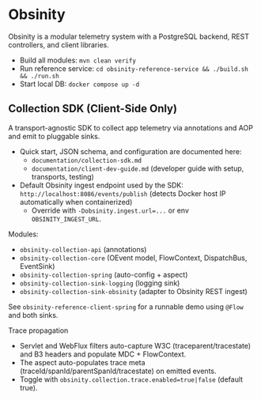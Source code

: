 # Obsinity

Obsinity is a modular telemetry system with a PostgreSQL backend, REST controllers, and client libraries.

- Build all modules: `mvn clean verify`
- Run reference service: `cd obsinity-reference-service && ./build.sh && ./run.sh`
- Start local DB: `docker compose up -d`

## Collection SDK (Client-Side Only)

A transport-agnostic SDK to collect app telemetry via annotations and AOP and emit to pluggable sinks.

- Quick start, JSON schema, and configuration are documented here:
  - `documentation/collection-sdk.md`
  - `documentation/client-dev-guide.md` (developer guide with setup, transports, testing)
- Default Obsinity ingest endpoint used by the SDK: `http://localhost:8086/events/publish` (detects Docker host IP automatically when containerized)
  - Override with `-Dobsinity.ingest.url=...` or env `OBSINITY_INGEST_URL`.

Modules:
- `obsinity-collection-api` (annotations)
- `obsinity-collection-core` (OEvent model, FlowContext, DispatchBus, EventSink)
- `obsinity-collection-spring` (auto-config + aspect)
- `obsinity-collection-sink-logging` (logging sink)
- `obsinity-collection-sink-obsinity` (adapter to Obsinity REST ingest)

See `obsinity-reference-client-spring` for a runnable demo using `@Flow` and both sinks.

Trace propagation
- Servlet and WebFlux filters auto-capture W3C (traceparent/tracestate) and B3 headers and populate MDC + FlowContext.
- The aspect auto-populates trace meta (traceId/spanId/parentSpanId/tracestate) on emitted events.
- Toggle with `obsinity.collection.trace.enabled=true|false` (default true).
